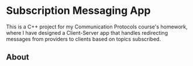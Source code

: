 # Subscription Messaging App

This is a C++ project for my Communication Protocols course's homework,
where I have designed a Client-Server app that handles redirecting messages
from providers to clients based on topics subscribed.

## About


